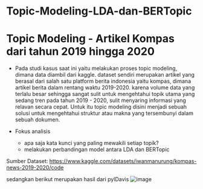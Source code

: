 # Topic-Modeling-LDA-dan-BERTopic
# Topic Modeling - Artikel Kompas dari tahun 2019 hingga 2020
- Pada studi kasus saat ini yaitu melakukan proses topic modeling, dimana data diambil dari kaggle. dataset sendiri merupakan artikel yang berasal dari salah satu platform berita indonesia yaitu kompas, dimana artikel berita dalam rentang waktu 2019-2020. karena volume data yang terlalu besar sehingga sangat sulit untuk mengehtahui topik utama yang sedang tren pada tahun 2019 - 2020, sulit menyaring informasi yang relavan secara cepat. Untuk itu topic modeling disini menjadi sebuah solusi untuk mengehtahui struktur atau makna yang tersembunyi dalam sebuah dokumen.

- Fokus analisis
  - apa saja kata kunci yang paling mewakili setiap topik?
  - melakukan perbandingan model antara LDA dan BERTopic
 
Sumber Dataset: https://www.kaggle.com/datasets/iwanmanurung/kompas-news-2019-2020/code

sedangkan berikut merupakan hasil dari pylDavis
![image](https://github.com/user-attachments/assets/29292da3-638a-4fe7-ab0d-55adfde9c8ad)

